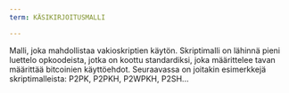 ```yaml
---
term: KÄSIKIRJOITUSMALLI

---
```

Malli, joka mahdollistaa vakioskriptien käytön. Skriptimalli on lähinnä pieni luettelo opkoodeista, jotka on koottu standardiksi, joka määrittelee tavan määrittää bitcoinien käyttöehdot. Seuraavassa on joitakin esimerkkejä skriptimalleista: P2PK, P2PKH, P2WPKH, P2SH...